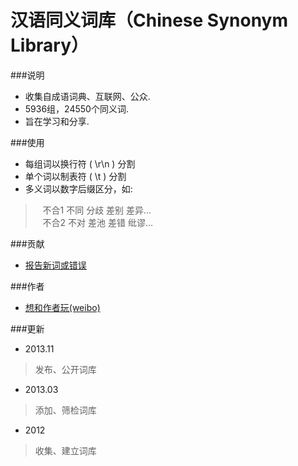 汉语同义词库（Chinese Synonym Library）
=======

###说明

+ 收集自成语词典、互联网、公众.<BR>
+ 5936组，24550个同义词.<BR>
+ 旨在学习和分享.

###使用
+ 每组词以换行符 ( \r\n ) 分割<BR>
+ 单个词以制表符 ( \t ) 分割<BR>
+ 多义词以数字后缀区分，如:

>&nbsp;&nbsp; 不合1	不同	分歧	差别	差异... <BR>
>&nbsp;&nbsp; 不合2	不对	差池	差错	纰谬...

###贡献
+ [报告新词或错误](https://github.com/g2384/chi-syn/issues/new)

###作者
+ [想和作者玩(weibo)](http://www.weibo.com/hileony/)

###更新
+ 2013.11<br>
> 发布、公开词库
+ 2013.03<br>
> 添加、筛检词库
+ 2012<br>
> 收集、建立词库
